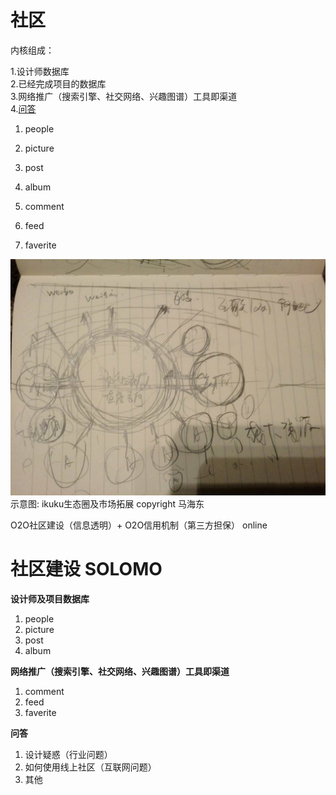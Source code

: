 # 社区

内核组成：

1.设计师数据库   
2.已经完成项目的数据库   
3.网络推广（搜索引擎、社交网络、兴趣图谱）工具即渠道  
4.[问答](qa.md)


1. people
1. picture
1. post
1. album



1. comment
2. feed
3. faverite


![ikuku生态圈及市场拓展](../images/social_network/eco.jpg)  
示意图: ikuku生态圈及市场拓展 copyright 马海东 


O2O社区建设（信息透明）+ O2O信用机制（第三方担保） online  
 

# 社区建设  SOLOMO


**设计师及项目数据库**  

1. people
1. picture
1. post
1. album

 
   
**网络推广（搜索引擎、社交网络、兴趣图谱）工具即渠道**    


1. comment
2. feed
3. faverite  


**问答**  

1. 设计疑惑（行业问题）  
2. 如何使用线上社区（互联网问题）  
3. 其他  
 






